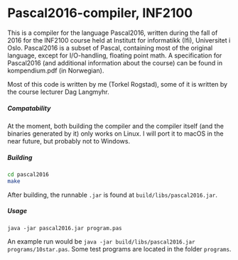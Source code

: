 # Pascal2016-compiler, INF2100
This is a compiler for the language Pascal2016, written during the fall of 2016 for the INF2100 course held at Institutt for informatikk (Ifi), Universitet i Oslo. Pascal2016 is a subset of Pascal, containing most of the original language, except for I/O-handling, floating point math. A specification for Pascal2016 (and additional information about the course) can be found in kompendium.pdf (in Norwegian).

Most of this code is written by me (Torkel Rogstad), some of it is written by the course lecturer Dag Langmyhr.

##### Compatability
At the moment, both building the compiler and the compiler itself (and the binaries generated by it) only works on Linux. I will port it to macOS in the near future, but probably not to Windows.

##### Building
```bash
cd pascal2016
make
```
After building, the runnable `.jar` is found at `build/libs/pascal2016.jar`.
##### Usage
```
java -jar pascal2016.jar program.pas
```
An example run would be `java -jar build/libs/pascal2016.jar programs/10star.pas`. Some test programs are located in the folder `programs`.
